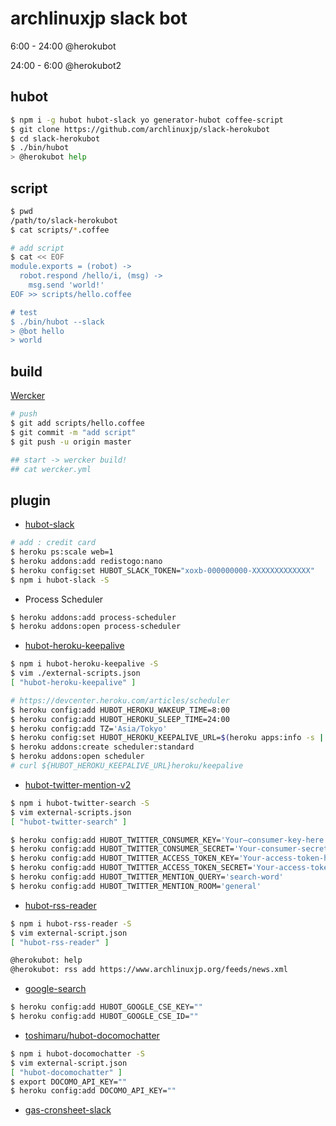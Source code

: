 # archlinuxjp slack bot

6:00 - 24:00 @herokubot

24:00 - 6:00 @herokubot2

## hubot

```bash
$ npm i -g hubot hubot-slack yo generator-hubot coffee-script
$ git clone https://github.com/archlinuxjp/slack-herokubot
$ cd slack-herokubot
$ ./bin/hubot
> @herokubot help
```

## script

```bash
$ pwd
/path/to/slack-herokubot
$ cat scripts/*.coffee

# add script
$ cat << EOF
module.exports = (robot) ->
  robot.respond /hello/i, (msg) ->
    msg.send 'world!'
EOF >> scripts/hello.coffee

# test
$ ./bin/hubot --slack
> @bot hello
> world
```

## build

[Wercker](https://app.wercker.com/syui)


```bash
# push
$ git add scripts/hello.coffee
$ git commit -m "add script"
$ git push -u origin master

## start -> wercker build!
## cat wercker.yml
```

## plugin

- [hubot-slack](https://github.com/slackhq/hubot-slack)

```bash
# add : credit card
$ heroku ps:scale web=1
$ heroku addons:add redistogo:nano
$ heroku config:set HUBOT_SLACK_TOKEN="xoxb-000000000-XXXXXXXXXXXXX"
$ npm i hubot-slack -S
```

- Process Scheduler

```bash
$ heroku addons:add process-scheduler
$ heroku addons:open process-scheduler
```

- [hubot-heroku-keepalive](https://github.com/hubot-scripts/hubot-heroku-keepalive)

```bash
$ npm i hubot-heroku-keepalive -S
$ vim ./external-scripts.json
[ "hubot-heroku-keepalive" ]

# https://devcenter.heroku.com/articles/scheduler
$ heroku config:add HUBOT_HEROKU_WAKEUP_TIME=8:00
$ heroku config:add HUBOT_HEROKU_SLEEP_TIME=24:00
$ heroku config:add TZ='Asia/Tokyo'
$ heroku config:set HUBOT_HEROKU_KEEPALIVE_URL=$(heroku apps:info -s | grep web_url | cut -d = -f 2)
$ heroku addons:create scheduler:standard
$ heroku addons:open scheduler
# curl ${HUBOT_HEROKU_KEEPALIVE_URL}heroku/keepalive
```

- [hubot-twitter-mention-v2](https://github.com/estiens/hubot-twitter-mention-v2)

```bash
$ npm i hubot-twitter-search -S
$ vim external-scripts.json
[ "hubot-twitter-search" ]

$ heroku config:add HUBOT_TWITTER_CONSUMER_KEY='Your–consumer-key-here'
$ heroku config:add HUBOT_TWITTER_CONSUMER_SECRET='Your-consumer-secret-here'
$ heroku config:add HUBOT_TWITTER_ACCESS_TOKEN_KEY='Your-access-token-here'
$ heroku config:add HUBOT_TWITTER_ACCESS_TOKEN_SECRET='Your-access-token-secret-here'
$ heroku config:add HUBOT_TWITTER_MENTION_QUERY='search-word'
$ heroku config:add HUBOT_TWITTER_MENTION_ROOM='general'
```

- [hubot-rss-reader](https://github.com/shokai/hubot-rss-reader)

```bash
$ npm i hubot-rss-reader -S
$ vim external-script.json
[ "hubot-rss-reader" ]
```

```bash
@herokubot: help
@herokubot: rss add https://www.archlinuxjp.org/feeds/news.xml
```

- [google-search](https://developers.google.com/custom-search/docs/overview)

```bash
$ heroku config:add HUBOT_GOOGLE_CSE_KEY=""
$ heroku config:add HUBOT_GOOGLE_CSE_ID=""
```

- [toshimaru/hubot-docomochatter](https://github.com/toshimaru/hubot-docomochatter)

```bash
$ npm i hubot-docomochatter -S
$ vim external-script.json
[ "hubot-docomochatter" ]
$ export DOCOMO_API_KEY=""
$ heroku config:add DOCOMO_API_KEY=""
```

- [gas-cronsheet-slack](https://github.com/motemen/gas-cronsheet-slack)


